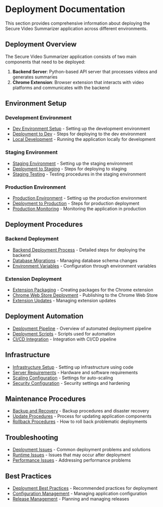 # Deployment Documentation

This section provides comprehensive information about deploying the Secure Video Summarizer application across different environments.

## Deployment Overview

The Secure Video Summarizer application consists of two main components that need to be deployed:
1. **Backend Server**: Python-based API server that processes videos and generates summaries
2. **Chrome Extension**: Browser extension that interacts with video platforms and communicates with the backend

## Environment Setup

### Development Environment

- [Dev Environment Setup](dev_environment.md) - Setting up the development environment
- [Deployment to Dev](dev_deployment.md) - Steps for deploying to the dev environment
- [Local Development](local_development.md) - Running the application locally for development

### Staging Environment

- [Staging Environment](staging_environment.md) - Setting up the staging environment
- [Deployment to Staging](staging_deployment.md) - Steps for deploying to staging
- [Staging Testing](staging_testing.md) - Testing procedures in the staging environment

### Production Environment

- [Production Environment](production_environment.md) - Setting up the production environment
- [Deployment to Production](production_deployment.md) - Steps for production deployment
- [Production Monitoring](production_monitoring.md) - Monitoring the application in production

## Deployment Procedures

### Backend Deployment

- [Backend Deployment Process](backend_deployment.md) - Detailed steps for deploying the backend
- [Database Migrations](database_migrations.md) - Managing database schema changes
- [Environment Variables](environment_variables.md) - Configuration through environment variables

### Extension Deployment

- [Extension Packaging](extension_packaging.md) - Creating packages for the Chrome extension
- [Chrome Web Store Deployment](chrome_web_store.md) - Publishing to the Chrome Web Store
- [Extension Updates](extension_updates.md) - Managing extension updates

## Deployment Automation

- [Deployment Pipeline](deployment_pipeline.md) - Overview of automated deployment pipeline
- [Deployment Scripts](deployment_scripts.md) - Scripts used for automation
- [CI/CD Integration](../ci_cd/index.md) - Integration with CI/CD pipeline

## Infrastructure

- [Infrastructure Setup](infrastructure_setup.md) - Setting up infrastructure using code
- [Server Requirements](server_requirements.md) - Hardware and software requirements
- [Scaling Configuration](scaling_configuration.md) - Settings for auto-scaling
- [Security Configuration](security_configuration.md) - Security settings and hardening

## Maintenance Procedures

- [Backup and Recovery](backup_recovery.md) - Backup procedures and disaster recovery
- [Update Procedures](update_procedures.md) - Process for updating application components
- [Rollback Procedures](rollback_procedures.md) - How to roll back problematic deployments

## Troubleshooting

- [Deployment Issues](deployment_issues.md) - Common deployment problems and solutions
- [Runtime Issues](runtime_issues.md) - Issues that may occur after deployment
- [Performance Issues](performance_issues.md) - Addressing performance problems

## Best Practices

- [Deployment Best Practices](deployment_best_practices.md) - Recommended practices for deployment
- [Configuration Management](configuration_management.md) - Managing application configuration
- [Release Management](release_management.md) - Planning and managing releases 